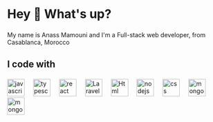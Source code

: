 <h1 align="left">Hey 👋 What's up?</h1>

###

<p align="left">My name is Anass Mamouni and I'm a Full-stack web developer, from Casablanca, Morocco</p>

###

<h2 align="left">I code with</h2>

###

<div align="left">
  <img src="https://cdn.jsdelivr.net/gh/devicons/devicon/icons/javascript/javascript-original.svg" height="40" alt="javascript logo"  />
  <img width="12" />
  <img src="https://cdn.jsdelivr.net/gh/devicons/devicon/icons/typescript/typescript-original.svg" height="40" alt="typescript logo"  />
  <img width="12" />
  <img src="https://cdn.jsdelivr.net/gh/devicons/devicon/icons/react/react-original.svg" height="40" alt="react logo"  />
  <img width="12" />
  <img src="https://encrypted-tbn0.gstatic.com/images?q=tbn:ANd9GcRnhoVwuJmtF1Lu4t9WcsZ7fESV9KdIQ7pVHw&s" height="40" alt="Laravel logo"  />
  <img width="12" />
  <img src="https://cdn-icons-png.flaticon.com/256/174/174854.png" height="40" alt="Html logo"  />
  <img width="12" />
  <img src="https://cdn.jsdelivr.net/gh/devicons/devicon/icons/nodejs/nodejs-original.svg" height="40" alt="nodejs logo"  />
  <img width="12" />
  <img src="https://upload.wikimedia.org/wikipedia/commons/thumb/6/62/CSS3_logo.svg/800px-CSS3_logo.svg.png" height="40" alt="css logo"  />
  <img width="12" />
  <img src="https://encrypted-tbn0.gstatic.com/images?q=tbn:ANd9GcT2ZYtHv2OLXmthRPbkmENZRXuqBVDwlsrZ1A&s" height="40" alt="mongodb logo"  />
  <img width="12" />
  <img src="https://encrypted-tbn0.gstatic.com/images?q=tbn:ANd9GcSSd438-OMPjoHXWfeMpc-8I0ZIDq3hHYckBA&s" height="40" alt="mongodb logo"  />
</div>

###
